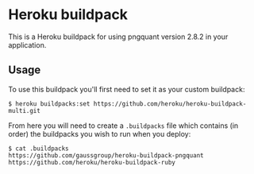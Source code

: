 # Heroku buildpack

This is a Heroku buildpack for using pngquant version 2.8.2 in your application.

## Usage

To use this buildpack you'll first need to set it as your custom buildpack:

    $ heroku buildpacks:set https://github.com/heroku/heroku-buildpack-multi.git

From here you will need to create a `.buildpacks` file which contains (in order) the buildpacks you wish to run when you deploy:

    $ cat .buildpacks
    https://github.com/gaussgroup/heroku-buildpack-pngquant
    https://github.com/heroku/heroku-buildpack-ruby
